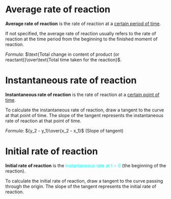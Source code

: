 # Average rate of reaction
**Average rate of reaction** is the rate of reaction at a <u>certain period of time</u>.

If not specified, the average rate of reaction usually refers to the <span class="hi-green">rate of reaction at the time period from the beginning to the finished moment of reaction</span>.

*Formula*: $\text{Total change in content of product (or reactant)}\over\text{Total time taken for the reaction}$.

# Instantaneous rate of reaction
**Instantaneous rate of reaction** is the rate of reaction at a <u>certain point of time</u>.

To calculate the instantaneous rate of reaction, <span class="hi-green">draw a tangent to the curve at that point of time</span>. <span class="hi-orange">The slope of the tangent represents the instantaneous rate of reaction at that point of time.</span>

*Formula*: ${y_2 - y_1}\over{x_2 - x_1}$ (Slope of tangent)

# Initial rate of reaction
**Initial rate of reaction** is the <span style="color: aqua">instantaneous rate at t = 0</span> (the beginning of the reaction).

To calculate the initial rate of reaction, <span class="hi-green">draw a tangent to the curve passing through the origin</span>. <span class="hi-orange">The slope of the tangent represents the initial rate of reaction.</span>

